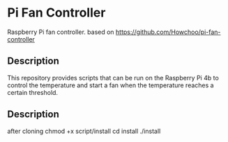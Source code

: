 # Pi Fan Controller

Raspberry Pi fan controller.
based on https://github.com/Howchoo/pi-fan-controller

## Description

This repository provides scripts that can be run on the Raspberry Pi 4b  to control the temperature
and start a fan when the temperature reaches a certain threshold.

## Description
after cloning
chmod +x script/install
cd install
./install

